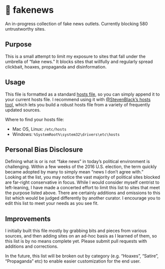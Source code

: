 # 🙈 fakenews
An in-progress collection of fake news outlets. Currently blocking 580 untrustworthy sites.

## Purpose
This is a small attempt to limit my exposure to sites that fall under the umbrella of “fake news.” It blocks sites that willfully and regularly spread clickbait, hoaxes, propaganda and disinformation.

## Usage
This file is formatted as a standard [hosts file](https://en.wikipedia.org/wiki/Hosts_(file)), so you can simply append it to your current hosts file. I recommend using it with [@StevenBlack’s hosts tool](https://github.com/StevenBlack/hosts), which lets you build a robust hosts file from a variety of frequently updated sources.

Where to find your hosts file:
- Mac OS, Linux: `/etc/hosts`
- Windows: `%SystemRoot%\system32\drivers\etc\hosts`

## Personal Bias Disclosure
Defining what is or is not “fake news” in today’s political environment is challenging. Within a few weeks of the 2016 U.S. election, the term quickly became adopted by many to simply mean “news I don’t agree with.” Looking at the list, you may notice the vast majority of political sites blocked are far-right conservative in focus. While I would consider myself centrist to left-leaning, I have made a concerted effort to limit this list to sites that meet the purpose listed above. There are certainly additions and omissions to this list which would be judged differently by another curator. I encourage you to edit this list to meet your needs as you see fit.

## Improvements
I initially built this file mostly by grabbing bits and pieces from various sources, and then adding sites on an ad-hoc basis as I learned of them, so this list is by no means complete yet. Please submit pull requests with additions and corrections.

In the future, this list will be broken out by category (e.g. “Hoaxes”, “Satire”, “Propaganda” etc) to enable easier customization for the end user.
